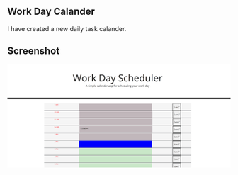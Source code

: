 ## Work Day Calander 


I have created a new daily task calander. 

## Screenshot

!["Screenshot"](./Assets/scheduler.png)
